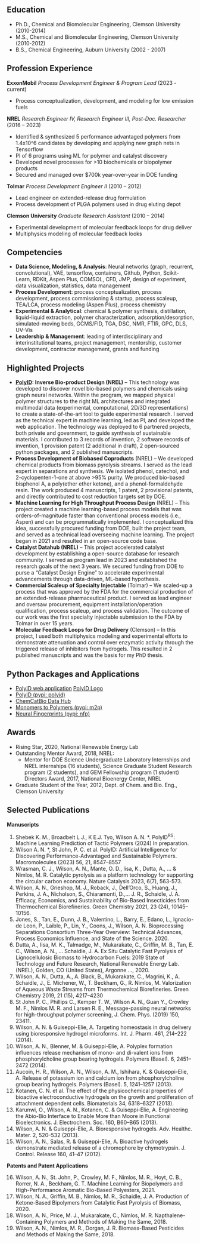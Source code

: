 
## Education
- Ph.D., Chemical and Biomolecular Engineering, Clemson University (2010-2014)
- M.S., Chemical and Biomolecular Engineering, Clemson University (2010-2012)
- B.S., Chemical Engineering, Auburn University (2002 - 2007)

## Profession Experience
**ExxonMobil**
*Process Development Engineer & Program Lead* (2023 - current)
- Process conceptualization, development, and modeling for low emission fuels

**NREL**
*Research Engineer IV, Research Engineer III, Post-Doc. Researcher* (2016 – 2023)
- Identified & synthesized 5 performance advantaged polymers from 1.4x10^6 candidates by developing and applying new graph nets in Tensorflow
- PI of 6 programs using ML for polymer and catalyst discovery
- Developed novel processes for >10 biochemicals or biopolymer products
- Secured and managed over $700k year-over-year in DOE funding 

**Tolmar**
*Process Development Engineer II* (2010 – 2012)
- Lead engineer on extended-release drug formulation
- Process development of PLGA polymers used in drug eluting depot 

**Clemson University**
*Graduate Research Assistant* (2010 – 2014)
- Experimental development of molecular feedback loops for drug deliver
- Multiphysics modeling of molecular feedback looks

## Competencies
- **Data Science, Modeling, & Analysis**: Neural networks (graph, recurrent, convolutional), VAE, tensorflow, containers, Github, Python, Scikit-Learn, RDKit, Aspen Plus, COMSOL, CFD, JMP, design of experiment, data visualization, statistics, data management
- **Process Development**: process conceptualization, process development, process commissioning & startup, process scaleup, TEA/LCA, process modeling (Aspen Plus), process chemistry
- **Experimental & Analytical**: chemical & polymer synthesis, distillation, liquid-liquid extraction, polymer characterization, adsorption/desorption, simulated-moving beds, GCMS/FID, TGA, DSC, NMR, FTIR, GPC, DLS, UV-Vis
- **Leadership & Management**: leading of interdisciplinary and interinstitutional teams, project management, mentorship, customer development, contractor management, grants and funding

## Highlighted Projects
- **[PolyID](https://polyid.nrel.go): Inverse Bio-product Design (NREL)** – This technology was developed to discover novel bio-based polymers and chemicals using graph neural networks. Within the program, we mapped physical polymer structures to the right ML architectures and integrated multimodal data (experimental, computational, 2D/3D representations) to create a state-of-the-art tool to guide experimental research. I served as the technical expert in machine learning, led as PI, and developed the web application. The technology was deployed to 6 partnered projects, both private and government, to guide synthesis of sustainable materials. I contributed to 3 records of invention, 2 software records of invention, 1 provision patent (2 additional in draft), 2 open-sourced python packages, and 2 published manuscripts.
- **Process Development of Biobased Coproducts** (NREL) – We developed chemical products from biomass pyrolysis streams. I served as the lead expert in separations and synthesis. We isolated phenol, catechol, and 2-cyclopenten-1-one at above >95% purity. We produced bio-based bisphenol A, a poly(ether ether ketone), and a phenol-formaldehyde resin. The work produced 4 manuscripts, 1 patent, 2 provisional patents, and directly contributed to cost reduction targets set by DOE.
- **Machine Learning for High Throughput Process Design** (NREL) – This project created a machine learning-based process models that was orders-of-magnitude faster than conventional process models (i.e., Aspen) and can be programmatically implemented. I conceptualized this idea, successfully procured funding from DOE, built the project team, and served as a technical lead overseeing machine learning. The project began in 2021 and resulted in an open-source code base.
- **Catalyst Datahub (NREL)** – This project accelerated catalyst development by establishing a open-source database for research community. I served as program lead in 2023 and established the research goals of the next 3 years. We secured funding from DOE to purse a “Catalyst Design Engine” to accelerate experimental advancements through data-driven, ML-based hypothesis.
- **Commercial Scaleup of Specialty Injectable** (Tolmar) – We scaled-up a process that was approved by the FDA for the commercial production of an extended-release pharmaceutical product. I served as lead engineer and oversaw procurement, equipment installation/operation qualification, process scaleup, and process validation. The outcome of our work was the first specialty injectable submission to the FDA by Tolmar in over 15 years. 
- **Molecular Feedback Loops for Drug Delivery** (Clemson) – In this project, I used both multiphysics modeling and experimental efforts to demonstrate attenuation and control over enzymatic activity through the triggered release of inhibitors from hydrogels. This resulted in 2 published manuscripts and was the basis for my PhD thesis.

## Python Packages and Applications

-	[PolyID web application](https://polyid.nrel.gov) [PolyID Logo](https://github.com/wilsoa6/wilsoa6.github.io/blob/main/images/polyID-logo_color-short.svg?raw=true)
-	[PolyID (pypi: polyid)](https://pypi.org/project/polyid)
-	[ChemCatBio Data Hub](https://datahub.chemcatbio.org/) 
-	[Monomers to Polymers (pypi: m2p)](https://pypi.org/project/m2p)
-	[Neural Fingerprints (pypi: nfp)](https://pypi.org/project/nfp)

## Awards
- Rising Star, 2020, National Renewable Energy Lab
- Outstanding Mentor Award, 2018, NREL:
    - Mentor for DOE Science Undergraduate Laboratory Internships and NREL internships (16 students), Science Graduate Student Research program (2 students), and GEM Fellowship program (1 student)
Directors Award, 2017, National Bioenergy Center, NREL
- Graduate Student of the Year, 2012, Dept. of Chem. and Bio. Eng., Clemson University

## Selected Publications
**Manuscripts**
1.	Shebek K. M., Broadbelt L J., K E.J. Tyo, Wilson A. N. *. PolyID<sup>RS</sup>: Machine Learning Prediction of Tactic Polymers (2024) In preparation.
2.	Wilson A. N. *, St John, P. C. et al. PolyID: Artificial Intelligence for Discovering Performance-Advantaged and Sustainable Polymers. Macromolecules (2023) 56, 21, 8547–8557
3.	Wrasman, C. J., Wilson, A. N., Mante, O. D., Iisa, K., Dutta, A., ... & Nimlos, M. R. Catalytic pyrolysis as a platform technology for supporting the circular carbon economy. Nature Catalysis 2023, 6(7), 563-573.
4.	Wilson, A. N., Grieshop, M. J., Roback, J., Dell’Orco, S., Huang, J., Perkins, J. A., Nicholson, S., Chiaramonti, D.,… J. R., Schaidle, J. A. Efficacy, Economics, and Sustainability of Bio-Based Insecticides from Thermochemical Biorefineries. Green Chemistry 2021, 23 (24), 10145–10156. 
5.	Jones, S., Tan, E., Dunn, J. B., Valentino, L., Barry, E., Edano, L., Ignacio-de Leon, P., Laible, P., Lin, Y., Coons, J., Wilson, A. N. Bioprocessing Separations Consortium Three-Year Overview: Technical Advances, Process Economics Influence, and State of the Science. 2020.
6.	Dutta, A., Iisa, M. K., Talmadge, M., Mukarakate, C., Griffin, M. B., Tan, E. C., Wilson, A. N., ... Schaidle, J. A. Ex Situ Catalytic Fast Pyrolysis of Lignocellulosic Biomass to Hydrocarbon Fuels: 2019 State of Technology and Future Research, National Renewable Energy Lab.(NREL), Golden, CO (United States), Argonne …, 2020.
7.	Wilson, A. N., Dutta, A., A. Black, B., Mukarakate, C., Magrini, K., A. Schaidle, J., E. Michener, W., T. Beckham, G., R. Nimlos, M. Valorization of Aqueous Waste Streams from Thermochemical Biorefineries. Green Chemistry 2019, 21 (15), 4217–4230
8.	St John P. C., Phillips C., Kemper T. W., Wilson A. N., Guan Y., Crowley M. F., Nimlos M. R. and Larsen R. E., Message-passing neural networks for high-throughput polymer screening, J. Chem. Phys. (2019) 150, 23411.
9.	Wilson, A. N. & Guiseppi-Elie, A. Targeting homeostasis in drug delivery using bioresponsive hydrogel microforms. Int. J. Pharm. 461, 214–222 (2014).
10.	Wilson, A. N., Blenner, M. & Guiseppi-Elie, A. Polyplex formation influences release mechanism of mono- and di-valent ions from phosphorylcholine group bearing hydrogels. Polymers (Basel). 6, 2451–2472 (2014).
11.	Aucoin, H. R., Wilson, A. N., Wilson, A. M., Ishihara, K. & Guiseppi-Elie, A. Release of potassium ion and calcium ion from phosphorylcholine group bearing hydrogels. Polymers (Basel). 5, 1241–1257 (2013).
12.	Kotanen, C. N. et al. The effect of the physicochemical properties of bioactive electroconductive hydrogels on the growth and proliferation of attachment dependent cells. Biomaterials 34, 6318–6327 (2013).
13.	Karunwi, O., Wilson, A. N., Kotanen, C. & Guiseppi-Elie, A. Engineering the Abio-Bio Interface to Enable More than Moore in Functional Bioelectronics. J. Electrochem. Soc. 160, B60–B65 (2013).
14.	Wilson, A. N. & Guiseppi-Elie, A. Bioresponsive hydrogels. Adv. Healthc. Mater. 2, 520–532 (2013).
15.	Wilson, A. N., Salas, R. & Guiseppi-Elie, A. Bioactive hydrogels demonstrate mediated release of a chromophore by chymotrypsin. J. Control. Release 160, 41–47 (2012).

**Patents and Patent Applications**

16.	Wilson, A. N., St. John, P., Crowley, M. F., Nimlos, M. R., Hoyt, C. B., Rorrer, N. A., Beckham, G. T. Machine Learning for Biopolymers and High-Performance Aromatic Bio-Based Polyesters, 2021.
17.	Wilson, N. A., Griffin, M. B., Nimlos, M. R., Schaidle, J. A. Production of Ketone-Based Bipolymers from Catalytic Fast Pyrolysis of Biomass, 2020.
18.	Wilson, A. N., Price, M. J., Mukarakate, C., Nimlos, M. R. Napthalene-Containing Polymers and Methods of Making the Same, 2018.
19.	Wilson, A. N., Nimlos, M. R., Dorgan, J. R. Biomass-Based Pesticides and Methods of Making the Same, 2018.


